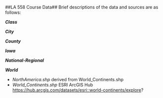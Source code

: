 ##LA 558 Course Data##
Brief descriptions of the data and sources are as follows:  

***Class***

***City***

***County***

***Iowa***

***National-Regional***

***World***
- *NorthAmerica.shp* derived from World_Continents.shp  
- *World_Continents.shp* ESRI ArcGIS Hub https://hub.arcgis.com/datasets/esri::world-continents/explore?  
